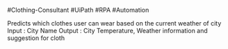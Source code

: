 #Clothing-Consultant #UiPath #RPA #Automation

Predicts which clothes user can wear based on the current weather of city
Input : City Name
Output : City Temperature, Weather information and suggestion for cloth

